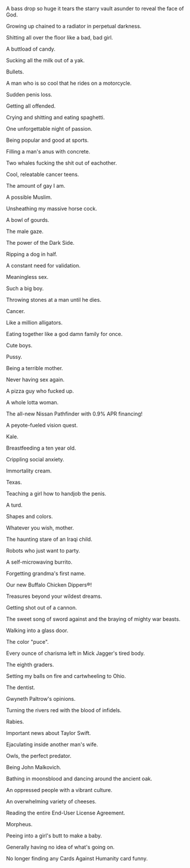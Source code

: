 A bass drop so huge it tears the starry vault asunder to reveal the face of God.

Growing up chained to a radiator in perpetual darkness.

Shitting all over the floor like a bad, bad girl.

A buttload of candy.

Sucking all the milk out of a yak.

Bullets.

A man who is so cool that he rides on a motorcycle.

Sudden penis loss.

Getting all offended.

Crying and shitting and eating spaghetti.

One unforgettable night of passion.

Being popular and good at sports.

Filling a man's anus with concrete.

Two whales fucking the shit out of eachother.

Cool, releatable cancer teens.

The amount of gay I am.

A possible Muslim.

Unsheathing my massive horse cock.

A bowl of gourds.

The male gaze.

The power of the Dark Side.

Ripping a dog in half.

A constant need for validation.

Meaningless sex.

Such a big boy.

Throwing stones at a man until he dies.

Cancer.

Like a million alligators.

Eating together like a god damn family for once.

Cute boys.

Pussy.

Being a terrible mother.

Never having sex again.

A pizza guy who fucked up.

A whole lotta woman.

The all-new Nissan Pathfinder with 0.9% APR financing!

A peyote-fueled vision quest.

Kale.

Breastfeeding a ten year old.

Crippling social anxiety.

Immortality cream.

Texas.

Teaching a girl how to handjob the penis.

A turd.

Shapes and colors.

Whatever you wish, mother.

The haunting stare of an Iraqi child.

Robots who just want to party.

A self-microwaving burrito.

Forgetting grandma's first name.

Our new Buffalo Chicken Dippers&reg;!

Treasures beyond your wildest dreams.

Getting shot out of a cannon.

The sweet song of sword against and the braying of mighty war beasts.

Walking into a glass door.

The color "puce".

Every ounce of charisma left in Mick Jagger's tired body.

The eighth graders.

Setting my balls on fire and cartwheeling to Ohio.

The dentist.

Gwyneth Paltrow's opinions.

Turning the rivers red with the blood of infidels.

Rabies.

Important news about Taylor Swift.

Ejaculating inside another man's wife.

Owls, the perfect predator.

Being John Malkovich.

Bathing in moonsblood and dancing around the ancient oak.

An oppressed people with a vibrant culture.

An overwhelming variety of cheeses.

Reading the entire End-User License Agreement.

Morpheus.

Peeing into a girl's butt to make a baby.

Generally having no idea of what's going on.

No longer finding any Cards Against Humanity card funny.